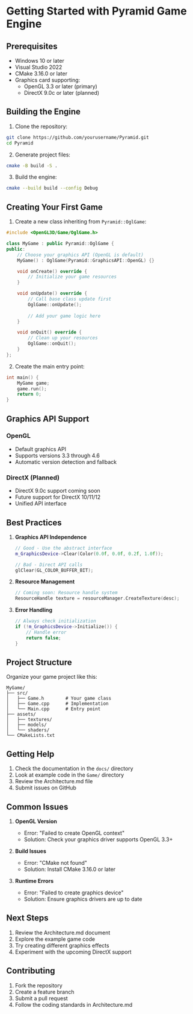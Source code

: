 # Getting Started with Pyramid Game Engine

## Prerequisites

- Windows 10 or later
- Visual Studio 2022
- CMake 3.16.0 or later
- Graphics card supporting:
  - OpenGL 3.3 or later (primary)
  - DirectX 9.0c or later (planned)

## Building the Engine

1. Clone the repository:
```bash
git clone https://github.com/yourusername/Pyramid.git
cd Pyramid
```

2. Generate project files:
```bash
cmake -B build -S .
```

3. Build the engine:
```bash
cmake --build build --config Debug
```

## Creating Your First Game

1. Create a new class inheriting from `Pyramid::OglGame`:

```cpp
#include <OpenGL3D/Game/OglGame.h>

class MyGame : public Pyramid::OglGame {
public:
    // Choose your graphics API (OpenGL is default)
    MyGame() : OglGame(Pyramid::GraphicsAPI::OpenGL) {}

    void onCreate() override {
        // Initialize your game resources
    }

    void onUpdate() override {
        // Call base class update first
        OglGame::onUpdate();
        
        // Add your game logic here
    }

    void onQuit() override {
        // Clean up your resources
        OglGame::onQuit();
    }
};
```

2. Create the main entry point:

```cpp
int main() {
    MyGame game;
    game.run();
    return 0;
}
```

## Graphics API Support

### OpenGL
- Default graphics API
- Supports versions 3.3 through 4.6
- Automatic version detection and fallback

### DirectX (Planned)
- DirectX 9.0c support coming soon
- Future support for DirectX 10/11/12
- Unified API interface

## Best Practices

1. **Graphics API Independence**
   ```cpp
   // Good - Use the abstract interface
   m_GraphicsDevice->Clear(Color(0.0f, 0.0f, 0.2f, 1.0f));

   // Bad - Direct API calls
   glClear(GL_COLOR_BUFFER_BIT);
   ```

2. **Resource Management**
   ```cpp
   // Coming soon: Resource handle system
   ResourceHandle texture = resourceManager.CreateTexture(desc);
   ```

3. **Error Handling**
   ```cpp
   // Always check initialization
   if (!m_GraphicsDevice->Initialize()) {
       // Handle error
       return false;
   }
   ```

## Project Structure

Organize your game project like this:
```
MyGame/
├── src/
│   ├── Game.h        # Your game class
│   ├── Game.cpp      # Implementation
│   └── Main.cpp      # Entry point
├── assets/
│   ├── textures/
│   ├── models/
│   └── shaders/
└── CMakeLists.txt
```

## Getting Help

1. Check the documentation in the `docs/` directory
2. Look at example code in the `Game/` directory
3. Review the Architecture.md file
4. Submit issues on GitHub

## Common Issues

1. **OpenGL Version**
   - Error: "Failed to create OpenGL context"
   - Solution: Check your graphics driver supports OpenGL 3.3+

2. **Build Issues**
   - Error: "CMake not found"
   - Solution: Install CMake 3.16.0 or later

3. **Runtime Errors**
   - Error: "Failed to create graphics device"
   - Solution: Ensure graphics drivers are up to date

## Next Steps

1. Review the Architecture.md document
2. Explore the example game code
3. Try creating different graphics effects
4. Experiment with the upcoming DirectX support

## Contributing

1. Fork the repository
2. Create a feature branch
3. Submit a pull request
4. Follow the coding standards in Architecture.md
